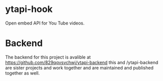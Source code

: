 # ytapi-hook
Open embed API for You Tube videos.


# Backend

The backend for this project is avalible at https://github.com/829qqvsvchwj/ytapi-backend this and /ytapi-backend are sister projects and work together and are maintained and published together as well.
